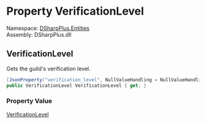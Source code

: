 # Property VerificationLevel

Namespace: [DSharpPlus.Entities](DSharpPlus.Entities.md)  
Assembly: DSharpPlus.dll

## <a id="DSharpPlus_Entities_DiscordInviteGuild_VerificationLevel"></a>VerificationLevel

Gets the guild's verification level.

```csharp
[JsonProperty("verification_level", NullValueHandling = NullValueHandling.Ignore)]
public VerificationLevel VerificationLevel { get; }
```

### Property Value

[VerificationLevel](DSharpPlus.Entities.VerificationLevel.md)

